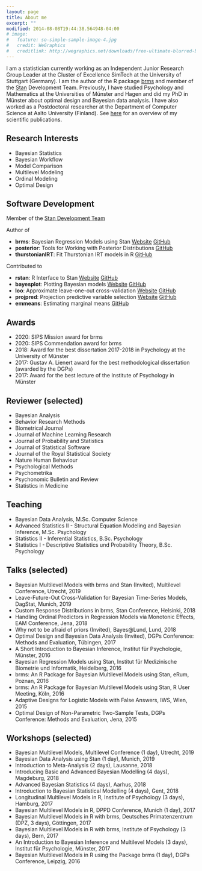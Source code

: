 ```yaml
---
layout: page
title: About me
excerpt: ""
modified: 2014-08-08T19:44:38.564948-04:00
# image:
#   feature: so-simple-sample-image-4.jpg
#   credit: WeGraphics
#   creditlink: http://wegraphics.net/downloads/free-ultimate-blurred-background-pack/
---
```


I am a statistician currently working as an Independent Junior Research Group
Leader at the Cluster of Excellence SimTech at the University of Stuttgart
(Germany). I am the author of the R package
[brms](https://github.com/paul-buerkner/brms) and member of the
[Stan](http://mc-stan.org/) Development Team. Previously, I have studied
Psychology and Mathematics at the Universities of Münster and Hagen and did my
PhD in Münster about optimal design and Bayesian data analysis. I have also
worked as a Postdoctoral researcher at the Department of Computer Science at
Aalto University (Finland). See [here](../publications) for an overview of my
scientific publications.

## Research Interests

* Bayesian Statistics
* Bayesian Workflow
* Model Comparison
* Multilevel Modeling
* Ordinal Modeling
* Optimal Design

## Software Development

Member of the [Stan Development Team](https://mc-stan.org/)

Author of

* **brms**: Bayesian Regression Models using Stan
[Website](https://paul-buerkner.github.io/brms)
[GitHub](https://github.com/paul-buerkner/brms)
* **posterior**: Tools for Working with Posterior Distributions
[GitHub](https://github.com/jgabry/posterior)
* **thurstonianIRT**: Fit Thurstonian IRT models in R
[GitHub](https://github.com/paul-buerkner/thurstonianIRT)

Contributed to

* **rstan**: R Interface to Stan 
[Website](http://mc-stan.org/rstan)
[GitHub](https://github.com/stan-dev/rstan)
* **bayesplot**: Plotting Bayesian models 
[Website](http://mc-stan.org/bayesplot)
[GitHub](https://github.com/stan-dev/bayesplot)
* **loo**: Approximate leave-one-out cross-validation
[Website](http://mc-stan.org/loo)
[GitHub](https://github.com/stan-dev/loo)
* **projpred**: Projection predictive variable selection
[Website](https://mc-stan.org/projpred)
[GitHub](https://github.com/stan-dev/projpred)
* **emmeans**: Estimating marginal means
[GitHub](https://github.com/rvlenth/emmeans)

## Awards

* 2020: SIPS Mission award for brms
* 2020: SIPS Commendation award for brms
* 2018: Award for the best dissertation 2017-2018 in Psychology at the University of Münster
* 2017: Gustav A. Lienert award for the best methodological dissertation (awarded by the DGPs)
* 2017: Award for the best lecture of the Institute of Psychology in Münster

## Reviewer (selected)

* Bayesian Analysis
* Behavior Research Methods
* Biometrical Journal
* Journal of Machine Learning Research
* Journal of Probability and Statistics
* Journal of Statistical Software
* Journal of the Royal Statistical Society
* Nature Human Behaviour
* Psychological Methods
* Psychometrika
* Psychonomic Bulletin and Review
* Statistics in Medicine

## Teaching

* Bayesian Data Analysis, M.Sc. Computer Science
* Advanced Statistics II - Structural Equation Modeling and Bayesian Inference, M.Sc. Psychology
* Statistics II - Inferential Statistics, B.Sc. Psychology
* Statistics I - Descriptive Statistics und Probability Theory, B.Sc. Psychology

## Talks (selected)

* Bayesian Multilevel Models with brms and Stan (Invited), Multilevel Conference, Utrecht, 2019 
* Leave-Future-Out Cross-Validation for Bayesian Time-Series Models, DagStat, Munich, 2019
* Custom Response Distributions in brms, Stan Conference, Helsinki, 2018
* Handling Ordinal Predictors in Regression Models via Monotonic Effects, EAM Conference, Jena, 2018
* Why not to be afraid of priors (Invited), Bayes@Lund, Lund, 2018
* Optimal Design and Bayesian Data Analysis (Invited), DGPs Conference: Methods and Evaluation, Tübingen, 2017 
* A Short Introduction to Bayesian Inference, Institut für Psychologie, Münster, 2016
* Bayesian Regression Models using Stan, Institut für Medizinische Biometrie und Informatik, Heidelberg, 2016
* brms: An R Package for Bayesian Multilevel Models using Stan, eRum, Poznan, 2016 
* brms: An R Package for Bayesian Multilevel Models using Stan, R User Meeting, Köln, 2016
* Adaptive Designs for Logistic Models with False Answers, IWS, Wien, 2015
* Optimal Design of Non-Parametric Two-Sample Tests, DGPs Conference: Methods and Evaluation, Jena, 2015

## Workshops (selected)

* Bayesian Multilevel Models, Multilevel Conference (1 day), Utrecht, 2019
* Bayesian Data Analysis using Stan (1 day), Munich, 2019
* Introduction to Meta-Analysis (2 days), Lausanne, 2018
* Introducing Basic and Advanced Bayesian Modelling (4 days), Magdeburg, 2018
* Advanced Bayesian Statistics (4 days), Aarhus, 2018
* Introduction to Bayesian Statistical Modelling (4 days), Gent, 2018
* Longitudinal Multilevel Models in R, Institute of Psychology (3 days), Hamburg, 2017
* Bayesian Multilevel Models in R, DPPD Conference, Munich (1 day), 2017
* Bayesian Multilevel Models in R with brms, Deutsches Primatenzentrum (DPZ, 3 days), Göttingen, 2017
* Bayesian Multilevel Models in R with brms, Institute of Psychology (3 days), Bern, 2017
* An Introduction to Bayesian Inference and Multilevel Models (3 days), Institut für Psychologie, Münster, 2017
* Bayesian Multilevel Models in R using the Package brms (1 day), DGPs Conference, Leipzig, 2016
